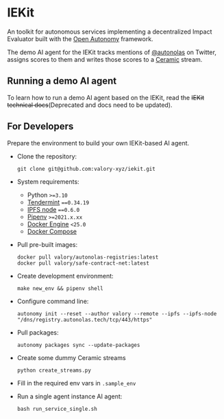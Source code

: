 # IEKit
An toolkit for autonomous services implementing a decentralized Impact Evaluator built with the [Open Autonomy](https://stack.olas.network/open-autonomy/) framework.

The demo AI agent for the IEKit tracks mentions of [@autonolas](https://twitter.com/autonolas) on Twitter, assigns scores to them and writes those scores to a [Ceramic](https://ceramic.network/) stream.

## Running a demo AI agent

To learn how to run a demo AI agent based on the IEKit, read the ~~IEKit technical docs~~(Deprecated and docs need to be updated).

## For Developers

Prepare the environment to build your own IEKit-based AI agent.

- Clone the repository:

      git clone git@github.com:valory-xyz/iekit.git

- System requirements:

    - Python `>=3.10`
    - [Tendermint](https://docs.tendermint.com/v0.34/introduction/install.html) `==0.34.19`
    - [IPFS node](https://docs.ipfs.io/install/command-line/#official-distributions) `==0.6.0`
    - [Pipenv](https://pipenv.pypa.io/en/latest/installation.html) `>=2021.x.xx`
    - [Docker Engine](https://docs.docker.com/engine/install/) `<25.0`
    - [Docker Compose](https://docs.docker.com/compose/install/)

- Pull pre-built images:

      docker pull valory/autonolas-registries:latest
      docker pull valory/safe-contract-net:latest

- Create development environment:

      make new_env && pipenv shell

- Configure command line:

      autonomy init --reset --author valory --remote --ipfs --ipfs-node "/dns/registry.autonolas.tech/tcp/443/https"

- Pull packages:

      autonomy packages sync --update-packages

- Create some dummy Ceramic streams

      python create_streams.py

- Fill in the required env vars in `.sample_env`

- Run a single agent instance AI agent:

      bash run_service_single.sh

